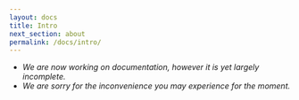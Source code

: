 ```yaml
---
layout: docs
title: Intro
next_section: about
permalink: /docs/intro/
---
```


* *We are now working on documentation, however it is yet largely incomplete.*
* *We are sorry for the inconvenience you may experience for the moment.*

<!-- ## Motivation

* It would be good if there is a portal place where we can find most of the annotations made to literature.

* It would be even better if those annotations can be accessed in various common formats.

* It would be great if combulsome problems, e.g., slight variation of text, can be systematically dealt with.

## What is PubAnnotation?

* PubAnnotation is a public repository of literature annotation where anyone can create new annotations or submit existing ones.
 -->

